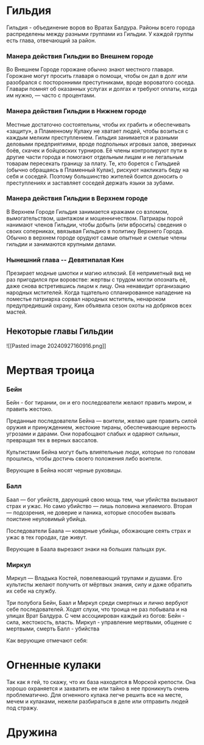# Гильдия
Гильдия - объединение воров во Вратах Балдура. Районы всего города распределены между разными группами из Гильдии. У каждой группы есть глава, отвечающий за район.
### Манера действия Гильдии во Внешнем городе
Во Внешнем Городе горожане обычно знают местного главаря. Горожане могут просить главаря о помощи, чтобы он дал в долг или разобрался с посторонними преступниками, вроде вороватого соседа. Главари помнят об оказанных услугах и долгах и требуют оплаты,
когда им нужно, — часто с процентами.
### Манера действия Гильдии в Нижнем городе
Местные достаточно состоятельны, чтобы их грабить и обеспечивать «защиту», а Пламенному Кулаку не хватает людей, чтобы возиться с каждым мелким преступлением. Гильдия занимается и разными деловыми предприятиями, вроде подпольных игровых залов, звериных боёв, скачек и бойцовских турниров. Её члены контролируют пути в другие части города и помогают отдельным лицам и не легальным товарам пересекать границу за плату. Те, кто борется с Гильдией (обычно обращаясь в Пламенный Кулак), рискуют накликать беду на себя и соседей. Поэтому большинство жителей боится доносить о преступлениях и заставляет соседей держать языки за зубами.

### Манера действия Гильдии в Верхнем городе
В Верхнем Городе Гильдия занимается кражами со взломом, вымогательством, шантажом и мошенничеством. Патриары порой нанимают членов Гильдии, чтобы добыть (или вбросить) сведения о своих соперниках, ввязывая Гильдию в политику Верхнего Города. Обычно в верхнем городе орудуют самые опытные и смелые члены гильдии и занимаются крупными делами.

### Нынешний глава -- Девятипалая Кин
Презирает модные шмотки и магию иллюзий. Её неприметный вид не раз пригодился при воровстве: жертвы с трудом могли опознать её, даже снова встретившись лицом к лицу.
Она ненавидит организацию народных мстителей. Когда тщательно спланированное нападение на поместье патриарха сорвал народных мститель, ненароком предупредивший охрану, Кин объявила сезон охоты на добряков всех мастей.

## Некоторые главы Гильдии
![[Pasted image 20240927160916.png]]
# Мертвая троица
### Бейн
Бейн - бог тирании, он и его последователи желают править миром, и править жестоко.

Преданные последователи Бейна — воители, желаю
щие править силой оружия и принуждением, жестокие
тираны, обеспечивающие верность угрозами и дарами.
Они порабощают слабых и одаряют сильных, превращая
тех в верных вассалов.

Культистами Бейна могут быть влиятельные люди, которые по головам прошлись, чтобы достичь своего положения либо воители.

Верующие в Бейна носят черные руковицы.
### Балл
Баал — бог убийств, дарующий свою мощь тем, чьи
убийства вызывают страх и ужас. Но само убийство —
лишь половина желаемого. Вторая — подозрения, не
доверие и паника, которые способен вызвать поистине
неуловимый убийца.

Последователи Баала — коварные
убийцы, обожающие сеять страх и ужас в тех городах,
где живут.

Верующие в Баала вырезают знаки на больших пальцах рук.

### Миркул
Миркул — Владыка Костей, повелевающий трупами
и душами. Его культисты желают получить от мёртвых
знания, силу и даже обратить их себе на службу.




Три полубога Бейн, Баал и Миркул среди смертных и лично вербуют себе последователей.
Ходят слухи, что троица не раз побывала и на улицах
Врат Балдура.
С чем ассоциирован каждый из богов:
Бейн - сила, жестокость, власть.
Миркул - управление мертвыми, общение с мертвыми, смерть
Балл - убийства

Как верующие отмечают себя:




# Огненные кулаки
Так как я гей, то скажу, что их база находится в Морской крепости. Она хорошо охраняется и захватить ее или тайно в нее проникнуть очень проблематично. Для огненного кулака легче решить все на месте, мечем и кулаками, нежели разбираться в деле или отправить людей под стражу.
# Дружина
